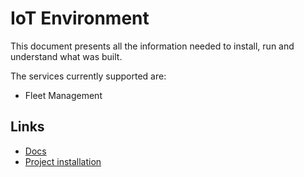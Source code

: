 # IoT Environment

This document presents all the information needed to install, run and understand what was built.

The services currently supported are:

- Fleet Management

## Links

- [Docs](docs/README.md)
- [Project installation](project/README.md)
